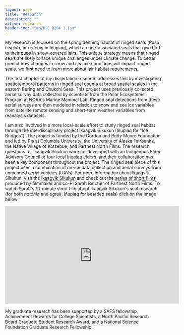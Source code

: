```yaml
---
layout: page
title: "Research"
description: ""
active: research
header-img: "img/DSC_8204_1.jpg"
---
```



My research is focused on the spring denning habitat of ringed seals (*Pusa hispida*, or *natchiq* in I&ntilde;upiaq), which are
ice-associated seals that give birth to their pups in snow-covered lairs. This unique strategy means that
ringed seals are likely to face unique challenges under climate change. To better predict how changes in snow and sea ice conditions will impact ringed seals, we first need to learn more about lair habitat
requirements.

The first chapter of my dissertation research addresses this by investigating spatiotemporal
patterns in ringed seal counts at broad spatial scales in the eastern Bering and Chukchi Seas. This project
uses previously collected aerial survey data collected by scientists from the Polar Ecosystems Program at NOAA's
Marine Mammal Lab. Ringed seal detections from these aerial surveys are then modeled in relation to snow and sea ice variables from satellite remote sensing and short-term weather variables from reanalysis datasets.

I am also involved in a more local-scale effort to study ringed seal habitat through the interdisciplinary
project Ikaa&#289;vik Sikukun (I&ntilde;upiaq for "Ice Bridges"). The project is funded by the Gordon and Betty Moore
Foundation and led by PIs at
Columbia University, the University of Alaska Fairbanks, the Native Village of Kotzebue, and
Farthest North Films. The research questions for Ikaa&#289;vik Sikukun were co-developed
with an Indigenous Elder Advisory Council of four local Inupiaq elders, and their collaboration has been
a key component throughout the project. The ringed seal piece of this project uses a combination of on-ice data collection and aerial surveys from unmanned aerial vehicles (UAVs). For more information about Ikaa&#289;vik Sikukun, visit the <a href="https://www.ikaagviksikukun.org/">Ikaa&#289;vik Sikukun</a> and check out the <a href="https://www.youtube.com/watch?v=_5CHF0pin-Q&list=PLM4Od3HF5F4UOfBvGKSlzZR2UontfLZePseries">series of short films</a> produced by filmmaker and co-PI Sarah Betcher of Farthest North
Films. To watch Sarah's 10-minute short film about Ikaa&#289;vik Sikukun's seal research (for both *natchiq* and *ugruk*, I&ntilde;upiaq for bearded seals) click on the image below:
<!---
[![Seal Research](https://www.youtube.com/watch?v=fQd2xRds9po&t/mqdefault.jpg)](https://www.youtube.com/watch?v=fQd2xRds9po&t) --->
<!-- <a href="https://www.youtube.com/watch?v=fQd2xRds9po&t"><img src="https://www.youtube.com/watch?v=fQd2xRds9po&t/mqdefault.jpg" alt="Seal Research"></a> -->
<!--[![https://www.youtube.com/watch?v=fQd2xRds9po&t/mqdefault.jpg](http://img.youtube.com/vi/fQd2xRds9po/0.jpg)](http://www.youtube.com/watch?v=fQd2xRds9po "Seal Research") -->

<iframe width="560" height="315" src="https://www.youtube.com/embed/fQd2xRds9po" frameborder="0" allow="accelerometer; autoplay; clipboard-write; encrypted-media; gyroscope; picture-in-picture" allowfullscreen></iframe>

My graduate research has been supported by a SAFS fellowship, Achievement Rewards for College Scientists, a North Pacific Research Board Graduate Student
Research Award, and a National Science Foundation Graduate Research Fellowship.
